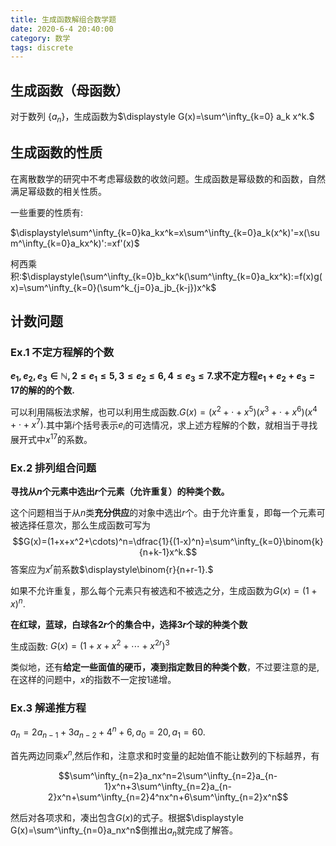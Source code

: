 ```yaml
---
title: 生成函数解组合数学题
date: 2020-6-4 20:40:00
category: 数学
tags: discrete
---
```


<script type="text/javascript" src="/js/config.js" defer></script>
<script id="Mathjax-script" type="text/javascript" defer src="/js/mathjax/tex-svg.js"></script>
<!--more-->

## 生成函数（母函数）

对于数列 $\{a_n\}$，生成函数为$\displaystyle G(x)=\sum^\infty_{k=0} a_k x^k.$

## 生成函数的性质

在离散数学的研究中不考虑幂级数的收敛问题。生成函数是幂级数的和函数，自然满足幂级数的相关性质。

一些重要的性质有:

$\displaystyle\sum^\infty_{k=0}ka_kx^k=x\sum^\infty_{k=0}a_k(x^k)'=x(\sum^\infty_{k=0}a_kx^k)':=xf'(x)$

柯西乘积:$\displaystyle(\sum^\infty_{k=0}b_kx^k(\sum^\infty_{k=0}a_kx^k):=f(x)g(x)=\sum^\infty_{k=0}(\sum^k_{j=0}a_jb_{k-j})x^k$

## 计数问题
### Ex.1 不定方程解的个数

**$e_1,e_2,e_3\in \mathbb{N}, 2\le e_1\le 5,3\le e_2\le 6,4\le e_3\le 7.$求不定方程$e_1+e_2+e_3=17$的解的的个数.**

可以利用隔板法求解，也可以利用生成函数.$G(x)=(x^2+\cdot +x^5)(x^3+\cdot +x^6)(x^4+\cdot +x^7).$其中第$i$个括号表示$e_i$的可选情况，求上述方程解的个数，就相当于寻找展开式中$x^{17}$的系数。

### Ex.2 排列组合问题

**寻找从$n$个元素中选出$r$个元素（允许重复）的种类个数。**

这个问题相当于从$n$类**充分供应**的对象中选出$r$个。由于允许重复，即每一个元素可被选择任意次，那么生成函数可写为
$$G(x)=(1+x+x^2+\cdots)^n=\dfrac{1}{(1-x)^n}=\sum^\infty_{k=0}\binom{k}{n+k-1}x^k.$$
答案应为$x^r$前系数$\displaystyle\binom{r}{n+r-1}.$

如果不允许重复，那么每个元素只有被选和不被选之分，生成函数为$G(x)=(1+x)^n.$

**在红球，蓝球，白球各$2r$个的集合中，选择$3r$个球的种类个数**

生成函数: $G(x)=(1+x+x^2+\cdots+x^{2r})^3$

类似地，还有**给定一些面值的硬币，凑到指定数目的种类个数**，不过要注意的是,在这样的问题中，$x$的指数不一定按$1$递增。

### Ex.3 解递推方程

$a_n=2a_{n-1}+3a_{n-2}+4^n+6,a_0=20,a_1=60.$

首先两边同乘$x^n$,然后作和，注意求和时变量的起始值不能让数列的下标越界，有

$$\sum^\infty_{n=2}a_nx^n=2\sum^\infty_{n=2}a_{n-1}x^n+3\sum^\infty_{n=2}a_{n-2}x^n+\sum^\infty_{n=2}4^nx^n+6\sum^\infty_{n=2}x^n$$

然后对各项求和，凑出包含$G(x)$的式子。根据$\displaystyle G(x)=\sum^\infty_{n=0}a_nx^n$倒推出$a_n$就完成了解答。